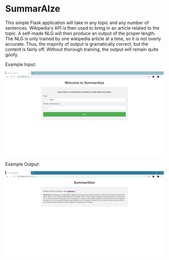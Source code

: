 # SummarAIze

This simple Flask application will take in any topic and any number of sentences.
Wikipedia's API is then used to bring in an article related to the topic.
A self-made NLG will then produce an output of the proper length.
The NLG is only trained by one wikipedia article at a time, so it is not overly accurate.
Thus, the majority of output is gramatically correct, but the content is fairly off.
Without thorough training, the output will remain quite goofy. 

Example Input:

![Input Image](/example/input.png)

Example Output:

![Output Image](/example/output.png)
